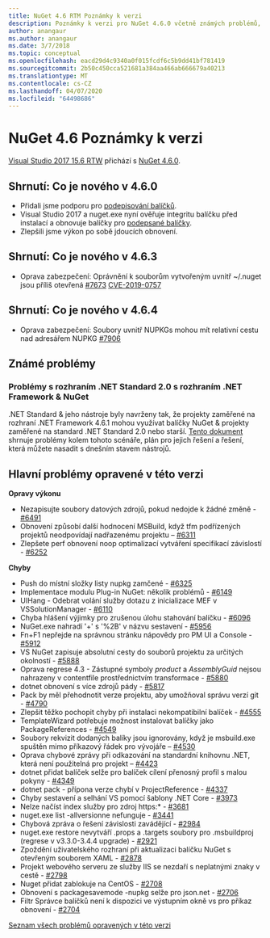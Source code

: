 ```yaml
---
title: NuGet 4.6 RTM Poznámky k verzi
description: Poznámky k verzi pro NuGet 4.6.0 včetně známých problémů, oprav chyb, přidaných funkcí a řadičů domény.
author: anangaur
ms.author: anangaur
ms.date: 3/7/2018
ms.topic: conceptual
ms.openlocfilehash: eacd29d4c9340a0f015fcdf6c5b9dd41bf781419
ms.sourcegitcommit: 2b50c450cca521681a384aa466ab666679a40213
ms.translationtype: MT
ms.contentlocale: cs-CZ
ms.lasthandoff: 04/07/2020
ms.locfileid: "64498686"
---
```

# <a name="nuget-46-release-notes"></a>NuGet 4.6 Poznámky k verzi

[Visual Studio 2017 15.6 RTW](https://www.visualstudio.com/news/releasenotes/vs2017-relnotes) přichází s [NuGet 4.6.0](https://dist.nuget.org/win-x86-commandline/v4.6.0/nuget.exe).

## <a name="summary-whats-new-in-460"></a>Shrnutí: Co je nového v 4.6.0

* Přidali jsme podporu pro [podepisování balíčků](../create-packages/sign-a-package.md).
* Visual Studio 2017 a nuget.exe nyní ověřuje integritu balíčku před instalací a obnovuje balíčky pro [podepsané balíčky](../reference/signed-packages-reference.md).
* Zlepšili jsme výkon po sobě jdoucích obnovení.

## <a name="summary-whats-new-in-463"></a>Shrnutí: Co je nového v 4.6.3

* Oprava zabezpečení: Oprávnění k souborům vytvořeným uvnitř ~/.nuget jsou příliš otevřená [#7673](https://github.com/NuGet/Home/issues/7673) [CVE-2019-0757](https://portal.msrc.microsoft.com/en-us/security-guidance/advisory/CVE-2019-0757)

## <a name="summary-whats-new-in-464"></a>Shrnutí: Co je nového v 4.6.4

* Oprava zabezpečení: Soubory uvnitř NUPKGs mohou mít relativní cestu nad adresářem NUPKG [#7906](https://github.com/NuGet/Home/issues/7906)

## <a name="known-issues"></a>Známé problémy

### <a name="issues-with-net-standard-20-with-net-framework--nuget"></a>Problémy s rozhraním .NET Standard 2.0 s rozhraním .NET Framework & NuGet 

.NET Standard & jeho nástroje byly navrženy tak, že projekty zaměřené na rozhraní .NET Framework 4.6.1 mohou využívat balíčky NuGet & projekty zaměřené na standard .NET Standard 2.0 nebo starší. [Tento dokument](https://github.com/dotnet/standard/issues/481) shrnuje problémy kolem tohoto scénáře, plán pro jejich řešení a řešení, která můžete nasadit s dnešním stavem nástrojů.

## <a name="top-issues-fixed-in-this-release"></a>Hlavní problémy opravené v této verzi

**Opravy výkonu**

* Nezapisujte soubory datových zdrojů, pokud nedojde k žádné změně - [#6491](https://github.com/NuGet/Home/issues/6491)
* Obnovení způsobí další hodnocení MSBuild, když tfm podřízených projektů neodpovídají nadřazenému projektu – [#6311](https://github.com/NuGet/Home/issues/6311)
* Zlepšete perf obnovení noop optimalizací vytváření specifikací závislostí - [#6252](https://github.com/NuGet/Home/issues/6252)

**Chyby**

* Push do místní složky listy nupkg zamčené - [#6325](https://github.com/NuGet/Home/issues/6325)
* Implementace modulu Plug-in NuGet: několik problémů - [#6149](https://github.com/NuGet/Home/issues/6149)
* UIHang - Odebrat volání služby dotazu z inicializace MEF v VSSolutionManager - [#6110](https://github.com/NuGet/Home/issues/6110)
* Chyba hlášení výjimky pro zrušenou úlohu stahování balíčku - [#6096](https://github.com/NuGet/Home/issues/6096)
* NuGet.exe nahradí '+' s '%2B' v názvu sestavení - [#5956](https://github.com/NuGet/Home/issues/5956)
* Fn+F1 nepřejde na správnou stránku nápovědy pro PM UI a Console - [#5912](https://github.com/NuGet/Home/issues/5912)
* VS NuGet zapisuje absolutní cesty do souborů projektu za určitých okolností - [#5888](https://github.com/NuGet/Home/issues/5888)
* Oprava regrese 4.3 - Zástupné symboly $product$ a $AssemblyGuid$ nejsou nahrazeny v contentfile prostřednictvím transformace - [#5880](https://github.com/NuGet/Home/issues/5880)
* dotnet obnovení s více zdrojů pády - [#5817](https://github.com/NuGet/Home/issues/5817)
* Pack by měl přehodnotit verze projektu, aby umožňoval správu verzí git - [#4790](https://github.com/NuGet/Home/issues/4790)
* Zlepšit těžko pochopit chyby při instalaci nekompatibilní balíček - [#4555](https://github.com/NuGet/Home/issues/4555)
* TemplateWizard potřebuje možnost instalovat balíčky jako PackageReferences - [#4549](https://github.com/NuGet/Home/issues/4549)
* Soubory rekvizit dodaných balíky jsou ignorovány, když je msbuild.exe spuštěn mimo příkazový řádek pro vývojáře – [#4530](https://github.com/NuGet/Home/issues/4530)
* Oprava chybové zprávy při odkazování na standardní knihovnu .NET, která není použitelná pro projekt – [#4423](https://github.com/NuGet/Home/issues/4423)
* dotnet přidat balíček selže pro balíček cílení přenosný profil s malou pokyny - [#4349](https://github.com/NuGet/Home/issues/4349)
* dotnet pack - přípona verze chybí v ProjectReference - [#4337](https://github.com/NuGet/Home/issues/4337)
* Chyby sestavení a selhání VS pomocí šablony .NET Core - [#3973](https://github.com/NuGet/Home/issues/3973)
* Nelze načíst index služby pro zdroj https:* - [#3681](https://github.com/NuGet/Home/issues/3681)
* nuget.exe list -allversionne nefunguje - [#3441](https://github.com/NuGet/Home/issues/3441)
* Chybová zpráva o řešení závislosti zavádějící - [#2984](https://github.com/NuGet/Home/issues/2984)
* nuget.exe restore nevytváří .props a .targets soubory pro .msbuildproj (regrese v v3.3.0-3.4.4 upgrade) - [#2921](https://github.com/NuGet/Home/issues/2921)
* Zpoždění uživatelského rozhraní při aktualizaci balíčku NuGet s otevřeným souborem XAML - [#2878](https://github.com/NuGet/Home/issues/2878)
* Projekt webového serveru ze služby IIS se nezdaří s neplatnými znaky v cestě - [#2798](https://github.com/NuGet/Home/issues/2798)
* Nuget přidat zablokuje na CentOS - [#2708](https://github.com/NuGet/Home/issues/2708)
* Obnovení s packagesavemode -nupkg selže pro json.net - [#2706](https://github.com/NuGet/Home/issues/2706)
* Filtr Správce balíčků není k dispozici ve výstupním okně vs pro příkaz obnovení - [#2704](https://github.com/NuGet/Home/issues/2704)

[Seznam všech problémů opravených v této verzi](https://github.com/NuGet/Home/issues?q=is%3Aissue+is%3Aclosed+milestone%3A%224.6")
